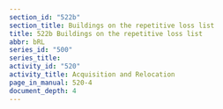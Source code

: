 ```yaml
---
section_id: "522b"
section_title: Buildings on the repetitive loss list
title: 522b Buildings on the repetitive loss list
abbr: bRL
series_id: "500"
series_title: 
activity_id: "520"
activity_title: Acquisition and Relocation
page_in_manual: 520-4
document_depth: 4
---
```

